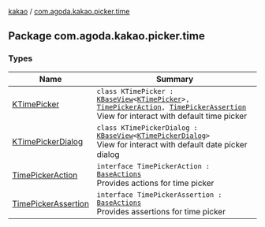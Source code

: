 [kakao](../index.md) / [com.agoda.kakao.picker.time](./index.md)

## Package com.agoda.kakao.picker.time

### Types

| Name | Summary |
|---|---|
| [KTimePicker](-k-time-picker/index.md) | `class KTimePicker : `[`KBaseView`](../com.agoda.kakao.common.views/-k-base-view/index.md)`<`[`KTimePicker`](-k-time-picker/index.md)`>, `[`TimePickerAction`](-time-picker-action/index.md)`, `[`TimePickerAssertion`](-time-picker-assertion/index.md)<br>View for interact with default time picker |
| [KTimePickerDialog](-k-time-picker-dialog/index.md) | `class KTimePickerDialog : `[`KBaseView`](../com.agoda.kakao.common.views/-k-base-view/index.md)`<`[`KTimePickerDialog`](-k-time-picker-dialog/index.md)`>`<br>View for interact with default date picker dialog |
| [TimePickerAction](-time-picker-action/index.md) | `interface TimePickerAction : `[`BaseActions`](../com.agoda.kakao.common.actions/-base-actions/index.md)<br>Provides actions for time picker |
| [TimePickerAssertion](-time-picker-assertion/index.md) | `interface TimePickerAssertion : `[`BaseActions`](../com.agoda.kakao.common.actions/-base-actions/index.md)<br>Provides assertions for time picker |
